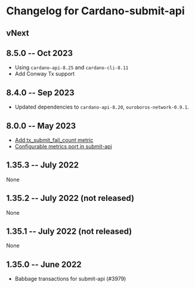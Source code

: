 # Changelog for Cardano-submit-api

## vNext

## 8.5.0 -- Oct 2023

* Using `cardano-api-8.25` and `cardano-cli-8.11`
* Add Conway Tx support

## 8.4.0 -- Sep 2023

* Updated dependencies to `cardano-api-8.20`, `ouroboros-network-0.9.1`.

## 8.0.0 -- May 2023

- [Add tx_submit_fail_count metric](https://github.com/input-output-hk/cardano-node/pull/4566)
- [Configurable metrics port in submit-api](https://github.com/input-output-hk/cardano-node/pull/4281)

## 1.35.3 -- July 2022

None

## 1.35.2 -- July 2022 (not released)

None

## 1.35.1 -- July 2022 (not released)

None

## 1.35.0 -- June 2022
- Babbage transactions for submit-api (#3979)
